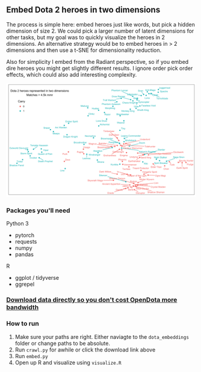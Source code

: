 ## Embed Dota 2 heroes in two dimensions

The process is simple here: embed heroes just like words, but pick a hidden dimension of size 2. We could pick a larger number of latent dimensions for other tasks, but my goal was to quickly visualize the heroes in 2 dimensions. An alternative strategy would be to embed heroes in > 2 dimensions and then use a t-SNE for dimensionality reduction.

Also for simplicity I embed from the Radiant perspective, so if you embed dire heroes you might get slightly different results. I ignore order pick order effects, which could also add interesting complexity.

![picture](https://github.com/georgeberry/dota_embeddings/blob/master/data/p1.png)

### Packages you'll need

Python 3

- pytorch
- requests
- numpy
- pandas

R

- ggplot / tidyverse
- ggrepel

### [Download data directly so you don't cost OpenDota more bandwidth](https://www.dropbox.com/s/qcawg7syrmm184p/reg_matches.json.bz2?dl=0)

### How to run

1. Make sure your paths are right. Either naviagte to the `dota_embeddings` folder or change paths to be absolute.
2. Run `crawl.py` for awhile or click the download link above
3. Run `embed.py`
4. Open up R and visualize using `visualize.R`

